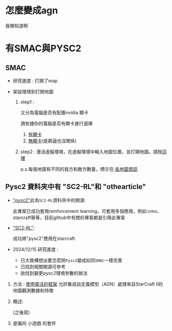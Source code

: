 # 怎麼變成agn

我哪知道啊

# 有SMAC與PYSC2

## SMAC
  
* 研究進度 : 打開了map

* 架設環境到打開地圖
  1. step1 :
  
     又分為電腦是否有配置nvidia 顯卡
     
     請依據你的電腦是否有顯卡進行選擇
     
     1. [有顯卡](https://github.com/Yuu-Hsuan/become-agn/blob/main/SMAC/step1.IRIS%E7%92%B0%E5%A2%83%E5%89%8D(%E6%9C%89%E9%A1%AF%E5%8D%A1).md)
     2. [無顯卡](https://github.com/Yuu-Hsuan/become-agn/blob/main/SMAC/step1.IRIS%E7%92%B0%E5%A2%83%E5%89%8D(%E7%84%A1%E9%A1%AF%E5%8D%A1).md)(是窮逼也沒關係)


  2. step2 :
     激活虛擬環境，在虛擬環境中輸入地圖位置，並打開地圖。請按[這裡](https://github.com/Yuu-Hsuan/become-agn/blob/main/SMAC/%E5%BE%8C.md)

     p.s.每張地圖有不同的我方和敵方數量，標示在:[各地圖資訊](https://github.com/Yuu-Hsuan/become-agn/blob/main/SMAC/%E5%90%84%E5%9C%B0%E5%9C%96%E8%B3%87%E8%A8%8A.md)
     
## Pysc2 資料夾中有 "SC2-RL"和 "othearticle"
* ["pysc2"](https://github.com/google-deepmind/pysc2?tab=readme-ov-file#pysc2---starcraft-ii-learning-environment)此為`SC2-RL`資料夾中的開源:

  此專案已成功套用reinforcement learning，可套用多個應用，例如:cmo、starcraft等等，目前github中有關的專案都是引用此專案

* ["SC2-RL"](https://github.com/nicoladainese96/SC2-RL):

  成功將"pysc2"應用在starcraft


* 2024/12/15 研究進度 : 
  * 已大致構想出要怎麼把`Pysc2`變成如同`SMAC`一樣完善
  * 已找到相關開源可參考
  * 欲找到變更pysc2環境參數的辦法
    
1. 方法 :
   [使用靈活的框架](https://github.com/google-deepmind/pysc2?tab=readme-ov-file#pysc2---starcraft-ii-learning-environment)
   允許集成自定義模型（AGN）處理來自StarCraft II的地圖觀測數據和特徵
   
3. 概述:

    (之後寫)
     
3. 是偏向 小遊戲 的套件
